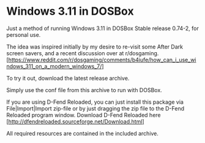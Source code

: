 # Windows 3.11 in DOSBox
Just a method of running Windows 3.11 in DOSBox Stable release 0.74-2, for personal use.

The idea was inspired initially by my desire to re-visit some After Dark screen savers, and a recent discussion over at r/dosgaming. [https://www.reddit.com/r/dosgaming/comments/b4iufe/how_can_i_use_windows_311_on_a_modern_windows_7/]


To try it out, download the latest release archive.

Simply use the conf file from this archive to run with DOSBox.

If you are using D-Fend Reloaded, you can just install this package via File|Import|Import zip-file or by just dragging the zip file to the D-Fend Reloaded program window. Download D-Fend Reloaded here [http://dfendreloaded.sourceforge.net/Download.html]

All required resources are contained in the included archive.
